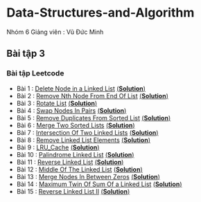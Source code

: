 # Data-Structures-and-Algorithm
Nhóm 6 
Giảng viên : Vũ Đức Minh
## Bài tập 3 
### Bài tập Leetcode
- Bài 1 : [Delete Node in a Linked List](https://leetcode.com/problems/delete-node-in-a-linked-list/) [(**Solution**)](https://github.com/luat2003/Data-Structures-and-Algorithm/blob/main/Delete_Node_In_A_Linked_List)
- Bài 2 : [Remove Nth Node From End Of List](https://leetcode.com/problems/remove-nth-node-from-end-of-list/) [(**Solution**)](https://github.com/luat2003/Data-Structures-and-Algorithm/blob/main/Remove_Nth_Node_From_End_of_List)
- Bài 3 : [Rotate List](https://leetcode.com/problems/rotate-list/) [(**Solution**)](https://github.com/luat2003/Data-Structures-and-Algorithm/blob/main/Rotate_List)
- Bài 4 : [Swap Nodes In Pairs](https://leetcode.com/problems/swap-nodes-in-pairs/) [(**Solution**)](https://github.com/luat2003/Data-Structures-and-Algorithm/blob/main/Swap_Nodes_in_Pairs)
- Bài 5 : [Remove Duplicates From Sorted List](https://leetcode.com/problems/remove-duplicates-from-sorted-list/) [(**Solution**)](https://github.com/luat2003/Data-Structures-and-Algorithm/blob/main/Remove_Duplicates_from_Sorted_List)
- Bài 6 : [Merge Two Sorted Lists](https://leetcode.com/problems/merge-two-sorted-lists/) [(**Solution**)](https://github.com/luat2003/Data-Structures-and-Algorithm/blob/main/Merge_Two_Sorted_Lists)
- Bài 7 : [Intersection Of Two Linked Lists](https://leetcode.com/problems/intersection-of-two-linked-lists/) [(**Solution**)]()
- Bài 8 : [Remove Linked List Elements](https://leetcode.com/problems/remove-linked-list-elements/) [(**Solution**)]()
- Bài 9 : [LRU_Cache](https://leetcode.com/problems/lru-cache/) [(**Solution**)]()
- Bài 10 : [Palindrome Linked List](https://leetcode.com/problems/palindrome-linked-list/) [(**Solution**)]()
- Bài 11 : [Reverse Linked List](https://leetcode.com/problems/reverse-linked-list/) [(**Solution**)]()
- Bài 12 : [Middle Of The Linked List](https://leetcode.com/problems/middle-of-the-linked-list/) [(**Solution**)]()
- Bài 13 : [Merge Nodes In Between Zeros](https://leetcode.com/problems/merge-nodes-in-between-zeros/) [(**Solution**)]()
- Bài 14 : [Maximum Twin Of Sum Of a Linked List](https://leetcode.com/problems/maximum-twin-sum-of-a-linked-list/) [(**Solution**)]()
- Bài 15 : [Reverse Linked List II](https://leetcode.com/problems/reverse-linked-list-ii/) [(**Solution**)]()
